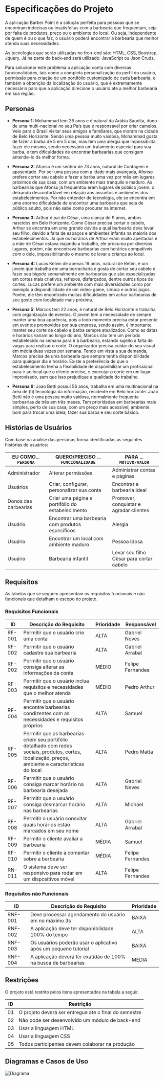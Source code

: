 # Especificações do Projeto

A aplicação Barber Point é a solução perfeita para pessoas que se encontram indecisas ou insatisfeitas com a barbearia que frequentam, seja por falta de produtos, preço ou o ambiente do local. Ou seja, independente de quem é ou o que faz, o usuário poderá encontrar a barbearia que melhor atenda suas necessidades.

As tecnologias que serão utilizadas no fron-end são: HTML, CSS, Boostrap, Jquery. Já na parte do back-end será utilizado: JavaScript ou Json Cruds.

Para solucionar este problema a aplicação conta com diversas funcionalidades, tais como a completa personalização do perfil do usuário, permissão para criação de um portifólio customizado de cada barbearia, e também a obtenção da localização do usuário, que é extremamente necessário para que a aplicação direcione o usuário até a melhor barbearia em sua região. 

## Personas 

* __Persona 1:__ Mohammad tem 26 anos e é natural da Arábia Saudita, dono de uma multi-nacional no seu País que é responsável por criar camelos. Veio para o Brasil visitar seus amigos e famíliares, que moram na cidade de Belo Horizonte. Sendo uma pessoa muito vaidosa, Mohammad gosta de fazer a barba de 5 em 5 dias, mas tem uma alergia que impossibilita fazer ele mesmo, sendo necessário um tratamento especial para sua barba, e tem dificuldades de encontrar barbearias que consigam antende-lo da melhor forma.

* __Persona 2:__ Afonso é um senhor de 73 anos, natural de Contagem e aposentado. Por ser uma pessoa com a idade mais avançada, Afonso prefere cortar seu cabelo e fazer a barba uma vez por mês em lugares próximos de sua casa, com um ambiente mais tranquilo e maduro. As barbearias que Afonso já frequentou eram lugares de público jovem, o deixando desconfortável em relação aos assuntos e ambientes dos estabelecimentos. Por não entender de tecnologia, ele se encontra em uma enorme dificuldade de encontrar uma barbearia que seja de público adulto, pois não sabe como procurar na internet.

* __Persona 3:__ Arthur é pai de César, uma ciança de 9 anos, ambos nascidos em Belo Horizonte. Como César precisa cortar o cabelo, Arthur se encontra em uma grande dúvida a qual barbearia deve levar seu filho, devido a falta de espaços e ambientes infantis na maioria dos estabelecimentos. Já que os horários de Arthur eram muito apertados e a mãe de César estava viajando a trabalho, ele procurou por diversos lugares, porém, não encontrava barbearias com horários compatíveis com o dele, impossibilitando o mesmo de levar a criança ao local.

* __Persona 4:__ Lucas Kelvin de apenas 16 anos, natural de Betim, é um jovem que trabalha em uma borracharia e gosta de cortar seu cabelo e fazer seu bigode semanalmente em barbearias que são especializadas em cortes mais criativos, reflexos, disfarçados, dentre outros tipos de cortes. Lucas prefere um ambiente com mais diversidades como por exemplo a disponibilidade de um vídeo-game, sinuca e outros jogos. Porém, ele têm encontrado muitas dificuldades em achar barbearias de seu gosto com localidade mais próxima.

* __Persona 5:__ Marcos tem 22 anos, é natural de Belo Horizonte e trabalha com organização de eventos. O jovem tem a necessidade de sempre manter uma boa aparência, pois a todo momento precisa estar presente em eventos promovidos por sua empresa, sendo assim, é importante manter seu corte de cabelo e barba sempre atualizados. Como as datas e horários variam ao longo do ano, Marcos não tem um período estabelecido na semana para ir à barbearia, estando sujeito à falta de vagas para realizar o corte. O organizador precisa cuidar do seu visual em média duas vezes por semana. Tendo em vista a sua demanda, Marcos precisa de uma barbearia que sempre tenha disponibilidade para qualquer dia e horário. Existe a preferência de que o estabelecimento tenha a flexibilidade de disponibilizar um profissional para ir ao local que o cliente precise, e executar o corte em um lugar improvisado, sem que isso prejudique a qualidade do trabalho.

* __Persona 6:__ Joao Betti possui 56 anos, trabalha em uma multinacional na área de (ti) tecnologia da informação, residente em Belo horizonte. João Betti não é uma pessoa muito vaidosa, normalmente frequenta barbearias de três em três meses. Tem prioridades em barbearias mais simples, perto de sua casa, com um preço mais acessível, ambiente bom para trocar uma ideia, fazer sua barba e seu corte básico.

## Histórias de Usuários

Com base na análise das personas forma identificadas as seguintes histórias de usuários:

|EU COMO... `PERSONA`| QUERO/PRECISO ... `FUNCIONALIDADE` |PARA ... `MOTIVO/VALOR`                 |
|--------------------|------------------------------------|----------------------------------------|
|Administrador       | Alterar permissões                        | Administrar contas e páginas    |
|Usuários            | Criar, configurar, personalizar sua conta | Encontrar a barbearia ideal     |
|Donos das barbearias| Criar uma página e portifólio do estabelecimento | Promover, conquistar e agradar clientes |
|Usuário             | Encontrar uma barbearia com produtos específicos | Alergia                  |
|Usuário             | Encontrar um local com ambiente maduro    | Pessoa idosa                    |
|Usuário             | Barbearia infantil                        | Levar seu filho César para cortar cabelo |

## Requisitos

As tabelas que se seguem apresentam os requisitos funcionais e não funcionais que detalham o escopo do projeto.

### Requisitos Funcionais
|  ID  | Descrição do Requisito  | Prioridade | Responsável |
|------|-----------------------------------------|----| ----|
|RF-001| Permitir que o usuário crie uma conta | ALTA | Gabriel Neves |
|RF-002| Permitir que o usuário cadastre sua barbearia | ALTA | Gabriel Arrabal |
|RF-002| Permitir que o usuário consiga alterar as informações da conta | MÉDIO | Felipe Fernandes |
|RF-003| Permitir que o usuário inclua requisitos e necessidades que o melhor atenda | MÉDIO | Pedro Arthur |
|RF-004| Permitir que o usuário encontre barbearias condizentes com as necessidades e requisitos próprios | ALTA | Samuel |
|RF-005| Permitir que as barbearias criem seu portifólio detalhado com redes sociais, produtos, cortes, localização, preços, ambiente e características do local | ALTA | Pedro Matta |
|RF-006| Permitir que o usuário consiga marcar horário na barbearia desejada | ALTA | Gabriel Neves |
|RF-007| Permitir que o usuário consiga desmarcar horário nas barbearias | ALTA | Michael |
|RF-008| Permitir o usuário consultar quais horários estão marcados em seu nome | ALTA | Gabriel Arrabal |
|RF-009| Permitir o cliente avaliar a barbearia | MÉDIA | Samuel |
|RF-010| Permitir o cliente a comentar sobre a barbearia | MÉDIA | Felipe Fernandes |
|RN-011| O sistema deve ser responsivo para rodar em um dispositivos móvel | ALTA | Felipe Fernandes | 

### Requisitos não Funcionais

|ID     | Descrição do Requisito  |Prioridade |
|-------|-------------------------|----|
|RNF-001| Deve processar agendamento do usuário em no máximo 3s | BAIXA | 
|RNF-002| A aplicação deve ter disponibilidade 100% do tempo | ALTA |
|RNF-003| Os usuários poderão usar o aplicativo após um pequeno tutorial | BAIXA |
|RNF-004| A aplicação deverá ter exatidão de 100% na busca de barbearias | MÉDIA |

## Restrições

O projeto está restrito pelos itens apresentados na tabela a seguir.

|ID| Restrição                                             |
|--|-------------------------------------------------------|
|01| O projeto deverá ser entregue até o final do semestre |
|02| Não pode ser desenvolvido um módulo de back-end        |
|03| Usar a linguagem HTML                                 |
|04| Usar a linguagem CSS                                  |
|05| Todos participantes devem colaborar na produção       |

## Diagramas e Casos de Uso

![Diagrama](https://user-images.githubusercontent.com/126624614/229932595-503b3b15-78f2-4a1e-b0fd-2f15b3c044c8.jpg)
